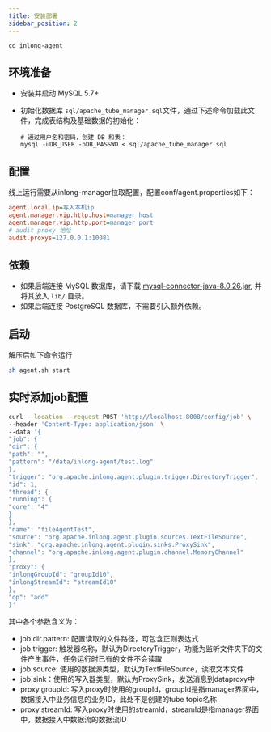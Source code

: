 ```yaml
---
title: 安装部署
sidebar_position: 2
---
```


```
cd inlong-agent
```

## 环境准备
- 安装并启动 MySQL 5.7+
- 初始化数据库
  `sql/apache_tube_manager.sql`文件，通过下述命令加载此文件，完成表结构及基础数据的初始化：

  ```shell
  # 通过用户名和密码，创建 DB 和表：
  mysql -uDB_USER -pDB_PASSWD < sql/apache_tube_manager.sql
  ```
  
## 配置

线上运行需要从inlong-manager拉取配置，配置conf/agent.properties如下：
```ini
agent.local.ip=写入本机ip
agent.manager.vip.http.host=manager host
agent.manager.vip.http.port=manager port
# audit proxy 地址
audit.proxys=127.0.0.1:10081
```
## 依赖
- 如果后端连接 MySQL 数据库，请下载 [mysql-connector-java-8.0.26.jar](https://repo1.maven.org/maven2/mysql/mysql-connector-java/8.0.26/mysql-connector-java-8.0.26.jar), 并将其放入 `lib/` 目录。
- 如果后端连接 PostgreSQL 数据库，不需要引入额外依赖。

## 启动

解压后如下命令运行
```bash
sh agent.sh start
```

## 实时添加job配置

```bash
curl --location --request POST 'http://localhost:8008/config/job' \
--header 'Content-Type: application/json' \
--data '{
"job": {
"dir": {
"path": "",
"pattern": "/data/inlong-agent/test.log"
},
"trigger": "org.apache.inlong.agent.plugin.trigger.DirectoryTrigger",
"id": 1,
"thread": {
"running": {
"core": "4"
}
},
"name": "fileAgentTest",
"source": "org.apache.inlong.agent.plugin.sources.TextFileSource",
"sink": "org.apache.inlong.agent.plugin.sinks.ProxySink",
"channel": "org.apache.inlong.agent.plugin.channel.MemoryChannel"
},
"proxy": {
"inlongGroupId": "groupId10",
"inlongStreamId": "streamId10"
},
"op": "add"
}'
```

其中各个参数含义为：
- job.dir.pattern: 配置读取的文件路径，可包含正则表达式
- job.trigger: 触发器名称，默认为DirectoryTrigger，功能为监听文件夹下的文件产生事件，任务运行时已有的文件不会读取
- job.source: 使用的数据源类型，默认为TextFileSource，读取文本文件
- job.sink：使用的写入器类型，默认为ProxySink，发送消息到dataproxy中
- proxy.groupId: 写入proxy时使用的groupId，groupId是指manager界面中，数据接入中业务信息的业务ID，此处不是创建的tube topic名称
- proxy.streamId: 写入proxy时使用的streamId，streamId是指manager界面中，数据接入中数据流的数据流ID
